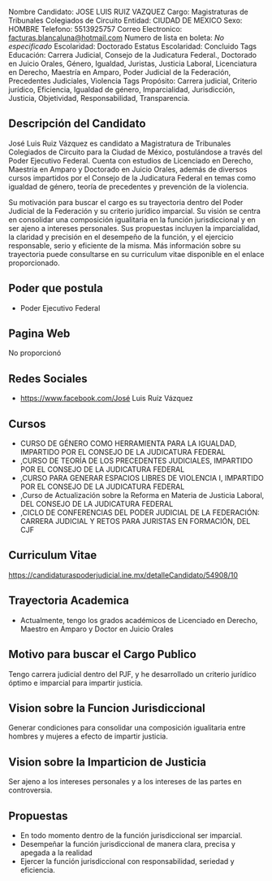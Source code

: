 Nombre Candidato: JOSE LUIS RUIZ VAZQUEZ
Cargo: Magistraturas de Tribunales Colegiados de Circuito
Entidad: CIUDAD DE MEXICO
Sexo: HOMBRE
Telefono: 5513925757
Correo Electronico: facturas.blancaluna@hotmail.com
Numero de lista en boleta: *No especificado*
Escolaridad: Doctorado
Estatus Escolaridad: Concluido
Tags Educación: Carrera Judicial, Consejo de la Judicatura Federal., Doctorado en Juicio Orales, Género, Igualdad, Juristas, Justicia Laboral, Licenciatura en Derecho, Maestría en Amparo, Poder Judicial de la Federación, Precedentes Judiciales, Violencia
Tags Propósito: Carrera judicial, Criterio jurídico, Eficiencia, Igualdad de género, Imparcialidad, Jurisdicción, Justicia, Objetividad, Responsabilidad, Transparencia.


## Descripción del Candidato 

José Luis Ruiz Vázquez es candidato a Magistratura de Tribunales Colegiados de Circuito para la Ciudad de México, postulándose a través del Poder Ejecutivo Federal. Cuenta con estudios de Licenciado en Derecho, Maestría en Amparo y Doctorado en Juicio Orales, además de diversos cursos impartidos por el Consejo de la Judicatura Federal en temas como igualdad de género, teoría de precedentes y prevención de la violencia.

Su motivación para buscar el cargo es su trayectoria dentro del Poder Judicial de la Federación y su criterio jurídico imparcial.  Su visión se centra en consolidar una composición igualitaria en la función jurisdiccional y en ser ajeno a intereses personales. Sus propuestas incluyen la imparcialidad, la claridad y precisión en el desempeño de la función, y el ejercicio responsable, serio y eficiente de la misma. Más información sobre su trayectoria puede consultarse en su curriculum vitae disponible en el enlace proporcionado.


## Poder que postula

- Poder Ejecutivo Federal


## Pagina Web

No proporcionó


## Redes Sociales

- https://www.facebook.com/José Luis Ruíz Vázquez


## Cursos

- CURSO DE GÉNERO COMO HERRAMIENTA PARA LA IGUALDAD, IMPARTIDO POR EL CONSEJO DE LA JUDICATURA FEDERAL
- ,CURSO DE TEORÍA DE LOS PRECEDENTES JUDICIALES, IMPARTIDO POR EL CONSEJO DE LA JUDICATURA FEDERAL
- ,CURSO PARA GENERAR ESPACIOS LIBRES DE VIOLENCIA   I, IMPARTIDO POR EL CONSEJO DE LA JUDICATURA FEDERAL
- ,Curso de Actualización sobre la Reforma en Materia de Justicia Laboral, DEL CONSEJO DE LA JUDICATURA FEDERAL
- ,CICLO DE CONFERENCIAS DEL PODER JUDICIAL DE LA FEDERACIÓN: CARRERA JUDICIAL Y RETOS PARA JURISTAS EN FORMACIÓN, DEL CJF


## Curriculum Vitae

https://candidaturaspoderjudicial.ine.mx/detalleCandidato/54908/10


## Trayectoria Academica

- Actualmente, tengo los grados académicos de Licenciado en Derecho, Maestro en Amparo y Doctor en Juicio Orales


## Motivo para buscar el Cargo Publico

Tengo carrera judicial dentro del PJF, y he desarrollado un criterio jurídico óptimo e imparcial para impartir justicia.


## Vision sobre la Funcion Jurisdiccional

Generar condiciones para consolidar una composición igualitaria entre hombres y mujeres a efecto de impartir justicia.


## Vision sobre la Imparticion de Justicia

Ser ajeno a los intereses personales y a los intereses de las partes en controversia.


## Propuestas

- En todo momento dentro de la función jurisdiccional ser imparcial.
- Desempeñar la función jurisdiccional de manera clara, precisa y apegada a la realidad
- Ejercer la función jurisdiccional con responsabilidad, seriedad y eficiencia.

